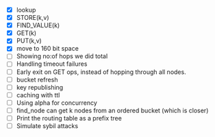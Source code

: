 - [x] lookup
- [x] STORE(k,v)
- [x] FIND_VALUE(k)
- [x] GET(k)
- [x] PUT(k,v)
- [x] move to 160 bit space
- [ ] Showing no:of hops we did total
- [ ] Handling timeout failures
- [ ] Early exit on GET ops, instead of hopping through all nodes.
- [ ] bucket refresh
- [ ] key republishing
- [ ] caching with ttl
- [ ] Using alpha for concurrency
- [ ] find_node can get k nodes from an ordered bucket (which is closer)
- [ ] Print the routing table as a prefix tree
- [ ] Simulate sybil attacks
